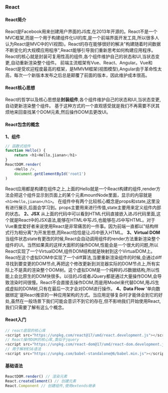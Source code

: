 ### React
#### React简介
React是Facebook用来创建用户界面的JS库,在2013年开源的。React不是一个MVC框架,而是一个用于构建组件化UI的库,是一个前端界面开发工具,所以很多人认为React是MVC中的V(视图)。React的存在能够很好的解决"构建随着时间数据不断变化的大规模应用程序",React能够引导我们重新思考如何构建应用程序。React的核心就是封装可复用性高的组件,各个组件维护自己的状态和UI,当状态变更,自动重新渲染整个组件。
前端主流框架有Vue、React、Angular。Vue和React是受欢迎程度最高的框架，是MMVM框架(视图模型),Angular由于革命性太高，每次一个新版本发布之后总是颠覆了前面的版本，因此维护成本很高。

#### React核心思想
React的哲学以及核心思想是**封装组件**,各个组件维护自己的状态和UI,当状态变更,自动更新渲染整个组件。
基于这种方式的一个直观感受就是我们不再需要不厌其烦地来回查找某个DOM元素,然后操作DOM去更改UI。

#### React包含的概念
**1、组件**

```js
// 函数式组件
function Hello() {
    return <h1>Hello,jianan</h1> 
}
ReactDOM.render(
    <Hello />,
    document.getElementById('root1')
)
```
React应用都是构建在组件之上,上面的Hello就是一个React构建的组件,render方法会把这个组件显示到页面上的某个元素mountNode里面，显示的内容就是`<h1>Hello,jianan</h1>`。
在组件中有两个比较核心概念是props和state,这里没有进行展示,后面会学习到。props主要用来进行传值,state主要用来定义组件内部的状态。
**2、JSX**
从上面的代码中可以看到HTML代码直接嵌入进JS代码里面,这个就是React中的JSX语法,能够在HTML中写JS,也能够在JS中写HTML。对于Vue重度爱好者来说使用React是非常痛苦的一件事。因为前端一直都以"结构样式行为相分离"为开发思想,而React恰恰是让JS中嵌入HTML。
**3、Virtual DOM**
当组件状态state有更改的时候,React会自动调用组件的render方法重新渲染整个组件的UI。当然如果真的这样大面积的操作DOM,性能会是一个很大的问题,所以React实现了一个VirtualDOM,组件DOM结构就是映射到这个VirtualDOM上。
React在这个虚拟DOM中实现了一个diff算法,当要重新渲染组件的时候,会通过diff寻找到要变更的DOM节点,再把这个修改更新到浏览器实际的DOM节点上,所有实际上不是真的渲染整个DOM树。这个虚拟DOM是一个纯粹的JS数据结构,所以性能上会比原生的DOM快很多。以往的JS或者JQuery都是通过大量操作DOM,会导致渲染时间很慢。React不会直接去操作DOM,而是用Model来代替DOM,用JS生成虚拟的DOM树,只有在最后一次才会对DOM进行操作。
**4、Data Flow**
'单向数据绑定'是React推崇的一种应用架构的方式。当应用足够复杂时才能体会到它的好处,虽然在一般场景下我们可能会意识不到它的存在,但不影响我们开始使用React,我们只需要了解有这么个概念。
#### React入门
```js
// react底层的核心库
<script src="https://unpkg.com/react@17/umd/react.development.js"></script>
// React操作DOM的核心库,类似于jquery
<script src="https://unpkg.com/react-dom@17/umd/react-dom.development.js"></script>
// 用于解析ES6语法
<script src="https://unpkg.com/babel-standalone@6/babel.min.js"></script>
```
#### 基础语法
```js
ReactDOM.render() // 渲染元素
React.createElement() // 创建元素
React.Component // 创建组件,使用extends继承
```
